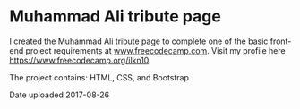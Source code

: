 # Muhammad Ali tribute page 

I created the Muhammad Ali tribute page to complete one of the basic front-end project requirements at www.freecodecamp.com. Visit my profile here https://www.freecodecamp.org/ilkn10. 

The project contains: HTML, CSS, and Bootstrap

Date uploaded 2017-08-26
